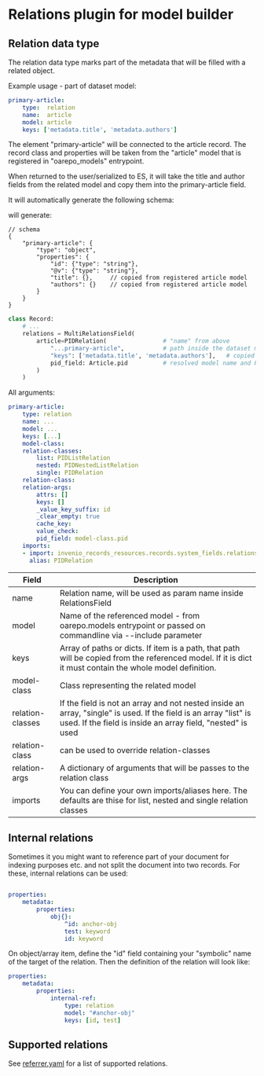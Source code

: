 # Relations plugin for model builder

## Relation data type

The relation data type marks part of the metadata that will be filled with a related object.

Example usage - part of dataset model:

```yaml
primary-article:
    type:  relation
    name:  article
    model: article
    keys: ['metadata.title', 'metadata.authors']
```

The element "primary-article" will be connected to the article record. The record
class and properties will be taken from the "article" model
that is registered in "oarepo_models" entrypoint.

When returned to the user/serialized to ES, it will take the title and
author fields from the related model and copy them into the primary-article field.

It will automatically generate the following schema:

will generate:

```json5
// schema
{
    "primary-article": {
        "type": "object",
        "properties": {
            "id": {"type": "string"},
            "@v": {"type": "string"},
            "title": {},     // copied from registered article model
            "authors": {}    // copied from registered article model
        }
    }
}
```

```python
class Record:
    # ...
    relations = MultiRelationsField(
        article=PIDRelation(                # "name" from above
            "...primary-article",           # path inside the dataset model
            "keys": ['metadata.title', 'metadata.authors'],   # copied keys
            pid_field: Article.pid          # resolved model name and PID field
        )
    )
```

All arguments:

```yaml
primary-article:
    type: relation
    name: ...
    model: ...
    keys: [...]
    model-class:
    relation-classes:
        list: PIDListRelation
        nested: PIDNestedListRelation
        single: PIDRelation
    relation-class:
    relation-args:
        attrs: []
        keys: []
        _value_key_suffix: id
        _clear_empty: true
        cache_key:
        value_check:
        pid_field: model-class.pid
    imports:
    - import: invenio_records_resources.records.system_fields.relations.PIDRelation
      alias: PIDRelation
```


| Field            | Description   |
|------------------|---------------|
| name             | Relation name, will be used as param name inside RelationsField |
| model            | Name of the referenced model - from oarepo.models entrypoint or passed on commandline via --include parameter |
| keys             | Array of paths or dicts. If item is a path, that path will be copied from the referenced model. If it is dict it must contain the whole model definition. |
| model-class      | Class representing the related model |
| relation-classes | If the field is not an array and not nested inside an array, "single" is used. If the field is an array "list" is used. If the field is inside an array field, "nested" is used |
| relation-class   | can be used to override relation-classes |
| relation-args    | A dictionary of arguments that will be passes to the relation class |
| imports          | You can define your own imports/aliases here. The defaults are thise for list, nested and single relation classes |


## Internal relations

Sometimes it you might want to reference part of your document for indexing purposes etc. and not split the document into two records.
For these, internal relations can be used:

```yaml

properties:
    metadata:
        properties:
            obj{}:
                ^id: anchor-obj
                test: keyword
                id: keyword
```

On object/array item, define the "id" field containing your "symbolic" name of the target of the relation.
Then the definition of the relation will look like:

```yaml
properties:
    metadata:
        properties:
            internal-ref:
                type: relation
                model: "#anchor-obj"
                keys: [id, test]
```

## Supported relations

See [referrer.yaml](https://github.com/oarepo/oarepo-model-builder-relations/blob/main/tests/referrer.yaml) for a list of supported relations.